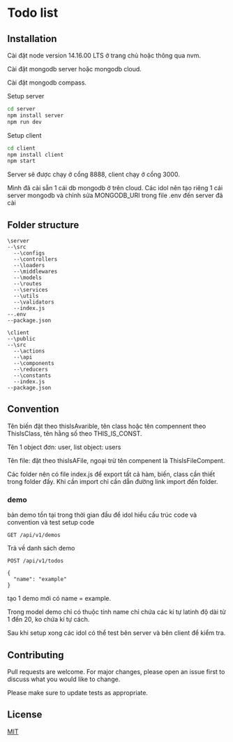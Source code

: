 # Todo list

## Installation

Cài đặt node version 14.16.00 LTS ở trang chủ hoặc thông qua nvm.

Cài đặt mongodb server hoặc mongodb cloud.

Cài đặt mongodb compass.

Setup server
```bash
cd server
npm install server
npm run dev
```
Setup client
```bash
cd client
npm install client
npm start
```

Server sẽ được chạy ở cổng 8888, client chạy ở cổng 3000.

Mình đã cài sẵn 1 cái db mongodb ở trên cloud. Các idol nên tạo riêng 1 cái server mongodb và chỉnh sửa MONGODB_URI trong file .env đến server đã cài 

## Folder structure

```
\server
--\src
  --\configs         
  --\controllers      
  --\loaders
  --\middlewares
  --\models
  --\routes
  --\services
  --\utils
  --\validators
  --index.js
--.env
--package.json

\client
--\public
--\src
  --\actions
  --\api
  --\components
  --\reducers
  --\constants 
  --index.js
--package.json
```
## Convention
Tên biến đặt theo thisIsAvarible, tên class hoặc tên compennent theo ThisIsClass, tên hằng số theo THIS_IS_CONST.

Tên 1 object đơn: user, list object: users

Tên file: đặt theo thisIsAFile, ngoại trừ tên compenent là ThisIsFileCompent.

Các folder nên có file index.js để export tất cả hàm, biến, class cần thiết trong folder đấy. Khi cần import chỉ cần dẫn đường link import đến folder. 

### demo
bản demo tồn tại trong thời gian đầu để idol hiểu cấu trúc code và convention và test setup code

```
GET /api/v1/demos
```
Trả về danh sách demo

```
POST /api/v1/todos

{
  "name": "example"
}

```
tạo 1 demo mới có name = example.

Trong model demo chỉ có thuộc tính name chỉ chứa các kí tự latinh độ dài từ 1 đến 20, ko chứa kí tự cách.

Sau khi setup xong các idol có thể test bên server và bên client để kiểm tra.


## Contributing
Pull requests are welcome. For major changes, please open an issue first to discuss what you would like to change.

Please make sure to update tests as appropriate.

## License
[MIT](https://choosealicense.com/licenses/mit/)
